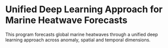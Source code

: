 # Unified Deep Learning Approach for Marine Heatwave Forecasts

This program forecasts global marine heatwaves through a unified deep learning approach across anomaly, spatial and temporal dimensions.